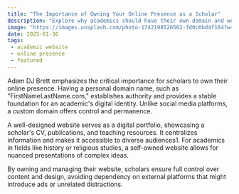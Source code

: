 ```yaml
---
title: "The Importance of Owning Your Online Presence as a Scholar"
description: "Explore why academics should have their own domain and website, as discussed by Adam DJ Brett."
image: "https://images.unsplash.com/photo-1742198526562-fd0c0bd4f164?w=500&auto=format&fit=crop&q=60&ixlib=rb-4.0.3&ixid=M3wxMjA3fDB8MHxmZWF0dXJlZC1waG90b3MtZmVlZHw3MHx8fGVufDB8fHx8fA%3D%3D"
date: 2025-01-30
tags:
 - academic website
 - online presence
 - featured
---
```

Adam DJ Brett emphasizes the critical importance for scholars to own their online presence. Having a personal domain name, such as "FirstNameLastName.com," establishes authority and provides a stable foundation for an academic's digital identity. Unlike social media platforms, a custom domain offers control and permanence.

A well-designed website serves as a digital portfolio, showcasing a scholar's CV, publications, and teaching resources. It centralizes information and makes it accessible to diverse audiences1. For academics in fields like history or religious studies, a self-owned website allows for nuanced presentations of complex ideas.

By owning and managing their website, scholars ensure full control over content and design, avoiding dependency on external platforms that might introduce ads or unrelated distractions.

